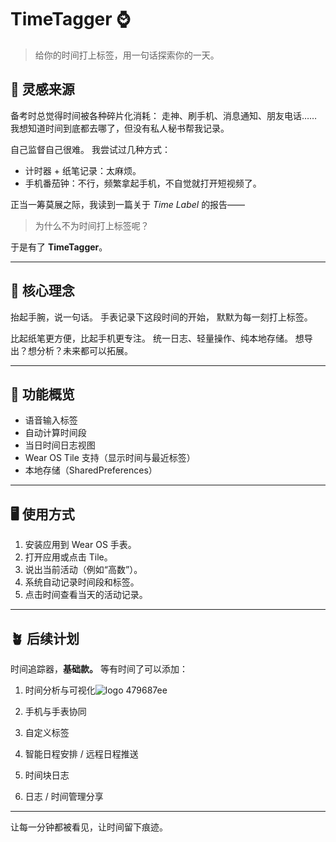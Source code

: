 # TimeTagger ⌚

> 给你的时间打上标签，用一句话探索你的一天。

## 🧠 灵感来源

备考时总觉得时间被各种碎片化消耗：
走神、刷手机、消息通知、朋友电话……
我想知道时间到底都去哪了，但没有私人秘书帮我记录。

自己监督自己很难。
我尝试过几种方式：

* 计时器 + 纸笔记录：太麻烦。
* 手机番茄钟：不行，频繁拿起手机，不自觉就打开短视频了。

正当一筹莫展之际，我读到一篇关于 *Time Label* 的报告——

> 为什么不为时间打上标签呢？

于是有了 **TimeTagger**。

---

## 🎯 核心理念

抬起手腕，说一句话。
手表记录下这段时间的开始，
默默为每一刻打上标签。

比起纸笔更方便，比起手机更专注。
统一日志、轻量操作、纯本地存储。
想导出？想分析？未来都可以拓展。

---

## 🧩 功能概览

*  语音输入标签
*  自动计算时间段
*  当日时间日志视图
*  Wear OS Tile 支持（显示时间与最近标签）
*  本地存储（SharedPreferences）

---

## 🖥️ 使用方式

1. 安装应用到 Wear OS 手表。
2. 打开应用或点击 Tile。
3. 说出当前活动（例如“高数”）。
4. 系统自动记录时间段和标签。
5. 点击时间查看当天的活动记录。

---

## 🪴 后续计划

时间追踪器，**基础款。**
等有时间了可以添加：

1. 时间分析与可视化![logo 479687ee](https://github.com/user-attachments/assets/486969eb-b8a5-431e-9de9-2801a8f81228)

2. 手机与手表协同
3. 自定义标签
4. 智能日程安排 / 远程日程推送
5. 时间块日志
6. 日志 / 时间管理分享

---
让每一分钟都被看见，让时间留下痕迹。
